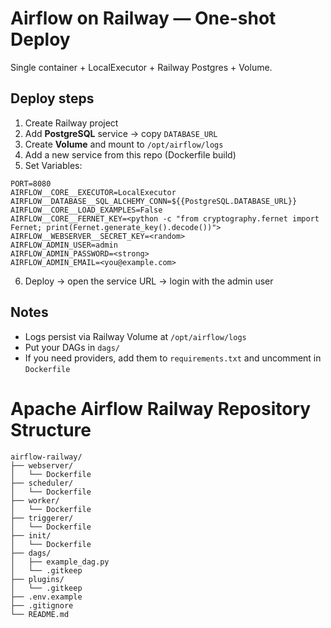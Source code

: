 # Airflow on Railway — One-shot Deploy

Single container + LocalExecutor + Railway Postgres + Volume.

## Deploy steps
1) Create Railway project
2) Add **PostgreSQL** service → copy `DATABASE_URL`
3) Create **Volume** and mount to `/opt/airflow/logs`
4) Add a new service from this repo (Dockerfile build)
5) Set Variables:
```
PORT=8080
AIRFLOW__CORE__EXECUTOR=LocalExecutor
AIRFLOW__DATABASE__SQL_ALCHEMY_CONN=${{PostgreSQL.DATABASE_URL}}
AIRFLOW__CORE__LOAD_EXAMPLES=False
AIRFLOW__CORE__FERNET_KEY=<python -c "from cryptography.fernet import Fernet; print(Fernet.generate_key().decode())">
AIRFLOW__WEBSERVER__SECRET_KEY=<random>
AIRFLOW_ADMIN_USER=admin
AIRFLOW_ADMIN_PASSWORD=<strong>
AIRFLOW_ADMIN_EMAIL=<you@example.com>
```
6) Deploy → open the service URL → login with the admin user

## Notes
- Logs persist via Railway Volume at `/opt/airflow/logs`
- Put your DAGs in `dags/`
- If you need providers, add them to `requirements.txt` and uncomment in `Dockerfile`


# Apache Airflow Railway Repository Structure

```
airflow-railway/
├── webserver/
│   └── Dockerfile
├── scheduler/
│   └── Dockerfile
├── worker/
│   └── Dockerfile
├── triggerer/
│   └── Dockerfile
├── init/
│   └── Dockerfile
├── dags/
│   ├── example_dag.py
│   └── .gitkeep
├── plugins/
│   └── .gitkeep
├── .env.example
├── .gitignore
└── README.md
```